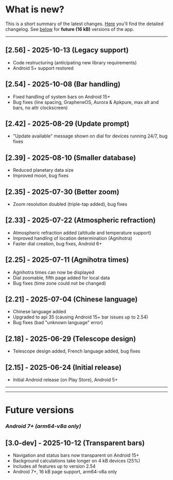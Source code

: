 # What is new?
This is a short summary of the latest changes. [Here](./CHANGELOG.md) you'll find the detailed changelog. See [below](#future) for **future (16 kB)** versions of the app.

---

## [2.56] - 2025-10-13 (Legacy support)

- Code restructuring (anticipating new library requirements)
- Android 5+ support restored

## [2.54] - 2025-10-08 (Bar handling)

- Fixed handling of system bars on Android 15+  
- Bug fixes (line spacing, GrapheneOS, Aurora & Apkpure, max alt and bars, no attr clockscreen)

## [2.42] - 2025-08-29 (Update prompt) 

- "Update available" message shown on dial for devices running 24/7, bug fixes
  
## [2.39] - 2025-08-10 (Smaller database) 

- Reduced planetary data size
- Improved moon, bug fixes 
  
## [2.35] - 2025-07-30 (Better zoom)

- Zoom resolution doubled (triple-tap added), bug fixes
  
## [2.33] - 2025-07-22 (Atmospheric refraction)

- Atmospheric refraction added (altitude and temperature support)
- Improved handling of location determination (Agnihotra)
- Faster dial creation, bug fixes, Android 6+

## [2.25] - 2025-07-11 (Agnihotra times)

- Agnihotra times can now be displayed
- Dial zoomable, fifth page added for local data
- Bug fixes (time zone could not be changed)

## [2.21] - 2025-07-04 (Chinese language)

- Chinese language added
- Upgraded to api 35 (causing Android 15+ bar issues up to 2.54)
- Bug fixes (bad "unknown language" error)

## [2.18] - 2025-06-29 (Telescope design)

- Telescope design added, French language added, bug fixes

## [2.15] - 2025-06-24 (Initial release)

- Initial Android release (on Play Store), Android 5+


---
---
<a name="future"></a>
# Future versions

### *Android 7+ (arm64-v8a only)*

## [3.0-dev] - 2025-10-12 (Transparent bars) 
- Navigation and status bars now transparent on Android 15+
- Background calculations take longer on 4 kB devices (25%)
- Includes all features up to version 2.54
- Android 7+, 16 kB page support, arm64-v8a only








